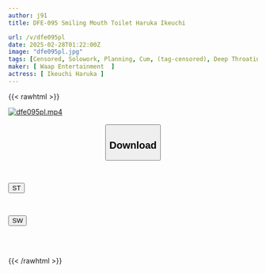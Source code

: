 ```yaml
---
author: j91
title: DFE-095 Smiling Mouth Toilet Haruka Ikeuchi

url: /v/dfe095pl
date: 2025-02-28T01:22:00Z
image: "dfe095pl.jpg"
tags: [Censored, Solowork, Planning, Cum, (tag-censored), Deep Throating, Promiscuity	]
maker: [ Waap Entertainment  ]
actress: [ Ikeuchi Haruka ]
---
```



{{< rawhtml >}}

<div class="video" data-videoid="PGYg8a9DaAc0XAY">
    <a href="javascript:;">
        <img src="/v/dfe095pl/dfe095pl.jpg" width="WIDTH" height="HEIGHT" alt="dfe095pl.mp4" loading="lazy">
    </a>
</div>

<script type="text/javascript" src="https://j91.asia/asset/on-demand-st.js"></script>

<br>
  <link rel="stylesheet" href="https://j91.asia/asset/bs5.css">
  
  <center>
  <button class="btn btn-primary" type="button" data-bs-toggle="collapse" data-bs-target=".multi-collapse" aria-expanded="false" aria-controls="multiCollapseExample1 multiCollapseExample2"><h2>Download</h2></button></center>
</p>
<div class="row">
  <div class="col">
    <div class="collapse multi-collapse" id="multiCollapseExample1">
      <div class="card card-body">
	      	      <br>
<div class="buttons">  
<p><a href="/v/dfe095pl/st.html" target="_blank"><button class="btn-hover color-3"><i class="fa fa-download"></i> ST</button></a></p></div>
    </div>
  </div>
</div>
  <div class="col">
    <div class="collapse multi-collapse" id="multiCollapseExample2">
      <div class="card card-body">
	      <br>
<div class="buttons">
<p><a href="/v/dfe095pl/sw.html" target="_blank"><button class="btn-hover color-2"><i class="fa fa-download"></i> SW</button></a></p></div>
<br><br>
      </div>
    </div>
  </div>
</div>

{{< /rawhtml >}}